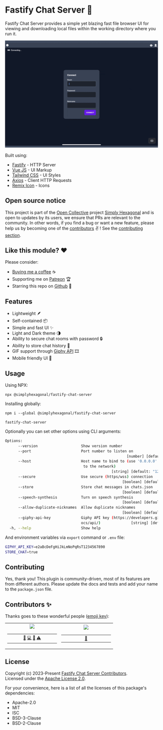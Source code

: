 # Fastify Chat Server 💬

Fastify Chat Server provides a simple yet blazing fast file browser UI for viewing and downloading
local files within the working directory where you run it.

![](https://raw.githubusercontent.com/simplyhexagonal/fastify-chat-server/main/demo.gif)

Built using:

- [Fastify](https://www.fastify.io/) - HTTP Server
- [Vue JS](https://vuejs.org/) - UI Markup
- [Tailwind CSS](https://tailwindcss.com/) - UI Styles
- [Axios](https://axios-http.com/) - Client HTTP Requests
- [Remix Icon](https://remixicon.com/) - Icons

## Open source notice

This project is part of the [Open Collective](https://opencollective.com/simplyhexagonal) project [Simply Hexagonal](https://simplyhexagonal.org)
and is open to updates by its users, we ensure that PRs are relevant to the community.
In other words, if you find a bug or want a new feature, please help us by becoming one of the
[contributors](#contributors-) ✌️ ! See the [contributing section](#contributing).

## Like this module? ❤

Please consider:

- [Buying me a coffee](https://www.buymeacoffee.com/jeanlescure) ☕
- Supporting me on [Patreon](https://www.patreon.com/jeanlescure) 🏆
- Starring this repo on [Github](https://github.com/simplyhexagonal/fastify-chat-server) 🌟

## Features

- Lightweight 🪶
- Self-contained 📦
- Simple and fast UI ✨
- Light and Dark theme 🌗
- Ability to secure chat rooms with password 🔒
- Ability to store chat history 💾
- GIF support through [Giphy API](https://developers.giphy.com/docs/api/#quick-start-guide) 🎞️
- Mobile friendly UI 📱

## Usage

Using NPX:

```
npx @simplyhexagonal/fastify-chat-server
```

Installing globally:

```
npm i --global @simplyhexagonal/fastify-chat-server
```

```
fastify-chat-server
```

Optionally you can set other options using CLI arguments:

```sh
Options:
      --version                    Show version number                 [boolean]
      --port                       Port number to listen on
                                                        [number] [default: 3000]
      --host                       Host name to bind to (use '0.0.0.0' to expose
                                    to the network)
                                                 [string] [default: "127.0.0.1"]
      --secure                     Use secure (https/wss) connection
                                                      [boolean] [default: false]
      --store                      Store chat messages in chats.json
                                                      [boolean] [default: false]
      --speech-synthesis           Turn on speech synthesis
                                                      [boolean] [default: false]
      --allow-duplicate-nicknames  Allow duplicate nicknames
                                                      [boolean] [default: false]
      --giphy-api-key              Giphy API key (https://developers.giphy.com/d
                                   ocs/api/)              [string] [default: ""]
  -h, --help                       Show help                           [boolean]
```

And environment variables via `export` command or `.env` file:

```sh
GIPHY_API_KEY=e2aBcDeFgHiJkLmNoPqRsT1234567890
STORE_CHAT=true
```

## Contributing

Yes, thank you! This plugin is community-driven, most of its features are from different authors.
Please update the docs and tests and add your name to the `package.json` file.

## Contributors ✨

Thanks goes to these wonderful people ([emoji key](https://allcontributors.org/docs/en/emoji-key)):

<!-- ALL-CONTRIBUTORS-LIST:START - Do not remove or modify this section -->
<!-- prettier-ignore-start -->
<!-- markdownlint-disable -->
<table>
  <tr>
    <td align="center"><a href="https://jeanlescure.cr"><img src="https://shortunique.id/assets/contributors/jeanlescure.svg" /></a><table><tbody><tr><td width="150" align="center"><a href="#maintenance-jeanlescure" title="Maintenance">🚧</a> <a href="https://github.com/simplyhexagonal/fastify-chat-server/commits?author=jeanlescure" title="Code">💻</a> <a href="https://github.com/simplyhexagonal/fastify-chat-server/commits?author=jeanlescure" title="Documentation">📖</a> <a href="https://github.com/simplyhexagonal/fastify-chat-server/commits?author=jeanlescure" title="Tests">⚠️</a></td></tr></tbody></table></td>
    <td align="center"><a href="https://dianalu.design"><img src="https://shortunique.id/assets/contributors/dilescure.svg" /></a><table><tbody><tr><td width="150" align="center"><a href="https://github.com/simplyhexagonal/fastify-chat-server/commits?author=DiLescure" title="User Testing">📓</a></td></tr></tbody></table></td>
  </tr>
</table>
<!-- markdownlint-enable -->
<!-- prettier-ignore-end -->
<!-- ALL-CONTRIBUTORS-LIST:END -->

## License

Copyright (c) 2023-Present [Fastify Chat Server Contributors](https://github.com/simplyhexagonal/fastify-chat-server/#contributors-).<br/>
Licensed under the [Apache License 2.0](https://www.apache.org/licenses/LICENSE-2.0).

For your convenience, here is a list of all the licenses of this package's dependencies:

- Apache-2.0
- MIT
- ISC
- BSD-3-Clause
- BSD-2-Clause
